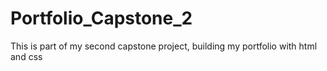 # Portfolio_Capstone_2
This is part of my second capstone project, building my portfolio with html and css
